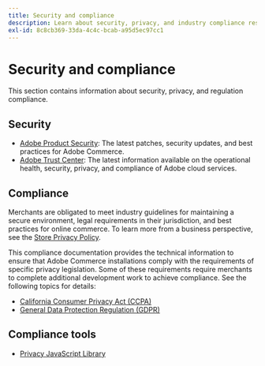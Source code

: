 ```yaml
---
title: Security and compliance
description: Learn about security, privacy, and industry compliance resources for your Adobe Commerce project.
exl-id: 8c8cb369-33da-4c4c-bcab-a95d5ec97cc1
---
```

# Security and compliance

This section contains information about security, privacy, and regulation compliance.

## Security

-  [Adobe Product Security](https://helpx.adobe.com/security.html): The latest patches, security updates, and best practices for Adobe Commerce.
-  [Adobe Trust Center](https://www.adobe.com/trust.html): The latest information available on the operational health, security, privacy, and compliance of Adobe cloud services.

## Compliance

Merchants are obligated to meet industry guidelines for maintaining a secure environment, legal requirements in their jurisdiction, and best practices for online commerce. To learn more from a business perspective, see the [Store Privacy Policy](https://experienceleague.adobe.com/docs/commerce-admin/start/compliance/privacy/privacy-policy.html).

This compliance documentation provides the technical information to ensure that Adobe Commerce installations comply with the requirements of specific privacy legislation. Some of these requirements require merchants to complete additional development work to achieve compliance. See the following topics for details:

-  [California Consumer Privacy Act (CCPA)](privacy/ccpa.md)
-  [General Data Protection Regulation (GDPR)](privacy/gdpr.md)

## Compliance tools

-  [Privacy JavaScript Library](privacy/javascript-library.md)
